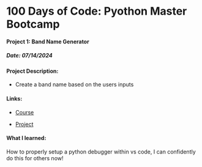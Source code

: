 # 100 Days of Code: Pyothon Master Bootcamp

#### Project 1: Band Name Generator
##### Date: 07/14/2024

#### Project Description:
- Create a band name based on the users inputs

#### Links:
- [Course](https://www.udemy.com/course/100-days-of-code/)

- [Project](https://www.udemy.com/course/100-days-of-code/learn/lecture/17837506#overview)

#### What I learned:
How to properly setup a python debugger within vs code, I can confidently do this for others now!


